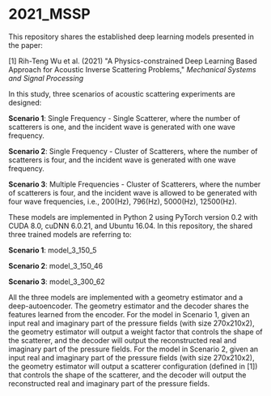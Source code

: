 # 2021_MSSP
This repository shares the established deep learning models presented in the paper: 

[1] Rih-Teng Wu et al. (2021) "A Physics-constrained Deep Learning Based Approach for Acoustic Inverse Scattering Problems," *Mechanical Systems and Signal Processing*

In this study, three scenarios of acoustic scattering experiments are designed:

**Scenario 1**: Single Frequency - Single Scatterer, where the number of scatterers is one, and the incident wave is generated with one wave frequency.

**Scenario 2**: Single Frequency - Cluster of Scatterers, where the number of scatterers is four, and the incident wave is generated with one wave frequency.

**Scenario 3**: Multiple Frequencies - Cluster of Scatterers, where the number of scatterers is four, and the incident wave is allowed to be generated with four wave frequencies, i.e., 200(Hz), 796(Hz), 5000(Hz), 12500(Hz).

These models are implemented in Python 2 using PyTorch version 0.2 with CUDA 8.0, cuDNN 6.0.21, and Ubuntu 16.04. In this repository, the shared three trained models are referring to:

**Scenario 1**: model_3_150_5

**Scenario 2**: model_3_150_46

**Scenario 3**: model_3_300_62

All the three models are implemented with a geometry estimator and a deep-autoencoder. The geometry estimator and the decoder shares the features learned from the encoder. For the model in Scenario 1, given an input real and imaginary part of the pressure fields (with size 270x210x2), the geometry estimator will output a weight factor that controls the shape of the scatterer, and the decoder will output the reconstructed real and imaginary part of the pressure fields. For the model in Scenario 2, given an input real and imaginary part of the pressure fields (with size 270x210x2), the geometry estimator will output a scatterer configuration (defined in [1]) that controls the shape of the scatterer, and the decoder will output the reconstructed real and imaginary part of the pressure fields.
